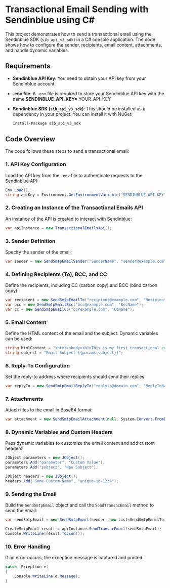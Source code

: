 ﻿# Transactional Email Sending with Sendinblue using C#

This project demonstrates how to send a transactional email using the Sendinblue SDK (`sib_api_v3_sdk`) in a C# console application. The code shows how to configure the sender, recipients, email content, attachments, and handle dynamic variables.

## Requirements

- **Sendinblue API Key**: You need to obtain your API key from your Sendinblue account.
- **.env file**: A `.env` file is required to store your Sendinblue API key with the name **SENDINBLUE_API_KEY=** YOUR_API_KEY
 
- **Sendinblue SDK (`sib_api_v3_sdk`)**: This should be installed as a dependency in your project. You can install it with NuGet:
  ```bash
  Install-Package sib_api_v3_sdk
  ```

## Code Overview

The code follows these steps to send a transactional email:

### 1. **API Key Configuration**

Load the API key from the `.env` file to authenticate requests to the Sendinblue API:
```csharp
Env.Load();
string apiKey = Environment.GetEnvironmentVariable("SENDINBLUE_API_KEY");
```

### 2. **Creating an Instance of the Transactional Emails API**

An instance of the API is created to interact with Sendinblue:
```csharp
var apiInstance = new TransactionalEmailsApi();
```

### 3. **Sender Definition**

Specify the sender of the email:
```csharp
var sender = new SendSmtpEmailSender("SenderName", "sender@example.com");
```

### 4. **Defining Recipients (To), BCC, and CC**

Define the recipients, including CC (carbon copy) and BCC (blind carbon copy):
```csharp
var recipient = new SendSmtpEmailTo("recipient@example.com", "RecipientName");
var bcc = new SendSmtpEmailBcc("bcc@example.com", "BccName");
var cc = new SendSmtpEmailCc("cc@example.com", "CcName");
```

### 5. **Email Content**

Define the HTML content of the email and the subject. Dynamic variables can be used:
```csharp
string htmlContent = "<html><body><h1>This is my first transactional email {{params.parameter}}</h1></body></html>";
string subject = "Email Subject {{params.subject}}";
```

### 6. **Reply-To Configuration**

Set the reply-to address where recipients should send their replies:
```csharp
var replyTo = new SendSmtpEmailReplyTo("replyto@domain.com", "ReplyToName");
```

### 7. **Attachments**

Attach files to the email in Base64 format:
```csharp
var attachment = new SendSmtpEmailAttachment(null, System.Convert.FromBase64String("aGVsbG8gdGhpcyBpcyB0ZXN0"), "test.txt");
```

### 8. **Dynamic Variables and Custom Headers**

Pass dynamic variables to customize the email content and add custom headers:
```csharp
JObject parameters = new JObject();
parameters.Add("parameter", "Custom Value");
parameters.Add("subject", "New Subject");

JObject headers = new JObject();
headers.Add("Some-Custom-Name", "unique-id-1234");
```

### 9. **Sending the Email**

Build the `SendSmtpEmail` object and call the `SendTransacEmail` method to send the email:
```csharp
var sendSmtpEmail = new SendSmtpEmail(sender, new List<SendSmtpEmailTo> { recipient }, new List<SendSmtpEmailBcc> { bcc }, new List<SendSmtpEmailCc> { cc }, htmlContent, null, subject, replyTo, new List<SendSmtpEmailAttachment> { attachment }, headers, null, parameters, null, new List<string> { "mytag" });

CreateSmtpEmail result = apiInstance.SendTransacEmail(sendSmtpEmail);
Console.WriteLine(result.ToJson());
```

### 10. **Error Handling**

If an error occurs, the exception message is captured and printed:
```csharp
catch (Exception e)
{
    Console.WriteLine(e.Message);
}
```
